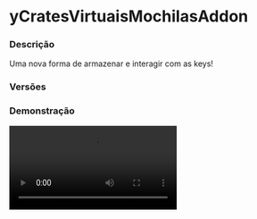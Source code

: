 # yCratesVirtuaisMochilasAddon
<secondary-label ref="addons"/>

### Descrição
Uma nova forma de armazenar e interagir com as keys!

### Versões
<secondary-label ref="1.8"/>
<secondary-label ref="1.9"/>
<secondary-label ref="1.10"/>
<secondary-label ref="1.11"/>
<secondary-label ref="1.12"/>
<secondary-label ref="1.13"/>
<secondary-label ref="1.14"/>
<secondary-label ref="1.15"/>
<secondary-label ref="1.16"/>
<secondary-label ref="1.17"/>
<secondary-label ref="1.18"/>
<secondary-label ref="1.19"/>
<secondary-label ref="1.20"/>
<secondary-label ref="1.21"/>

### Demonstração
<video src="//www.youtube.com/watch?v=MKeYx3S37Ik"/>


<chapter title="Comandos" id="commands" collapsible="true">
<code-block lang="plain text">/cratebackpack&nbsp;- Envia a mensagem de ajuda
/cratebackpack give&nbsp;- Dá mochila para um jogador
/cratebackpack giveautomatic&nbsp;- Dá abridor automático para um jogador
/cratebackpack&nbsp;reload&nbsp;- Recarrega as configurações</code-block>
</chapter>

<chapter title="Permissões" id="permissions" collapsible="true">
<code-block lang="plain text">ycratesvirtuaismochilasaddon.use - Permissão para o /cratebackpack
ycratesvirtuaismochilasaddon.give - Permissão para o /cratebackpack give
ycratesvirtuaismochilasaddon.giveautomatic - Permissão para o /cratebackpack giveautomatic
ycratesvirtuaismochilasaddon.admin.reload - Permissão para o /cratebackpack reload</code-block>
</chapter>



## Erros comuns
<primary-label ref="errors"/>

Antes de configurar o plugin, revise os pontos listados aqui para evitar problemas frequentes durante a configuração.

<seealso style="cards">
    <category ref="wrs">
        <a href="yplugins.md"></a>        <a href="https://ystoreplugins.com.br/plugins/detalhes/154-yCratesVirtuaisMochilasAddon">Site do plugin yCratesVirtuaisMochilasAddon</a>
    </category>
</seealso>